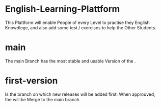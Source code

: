 # English-Learning-Plattform
This Plattform will enable People of every Level to practise they English Knowdlege, and also add some test / exercises to help the Other Students.

# main
The main Branch has the most stable and usable Version of the .

# first-version
Is the branch on which new releases will be added first.
When approuved, the will be Merge to the main branch.